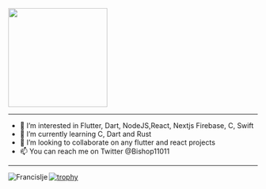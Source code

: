 <div id="header" align="left">
  <img src="https://media.giphy.com/media/RbDKaczqWovIugyJmW/giphy.gif" width="200"/>
</div>


--------------------------------------------------------------------
- 👀 I’m interested in Flutter, Dart, NodeJS,React, Nextjs Firebase, C, Swift
- 🌱 I’m currently learning C, Dart and Rust
- 💞️ I’m looking to collaborate on any flutter and react projects
- 📫 You can reach me on Twitter @Bishop11011

<!---
FrancisIje/FrancisIje is a ✨ special ✨ repository because its `README.md` (this file) appears on your GitHub profile.
You can click the Preview link to take a look at your changes.
--->

------------------------------------------------------------------------------------------------------------------------------------------------------------------------------------------------------------


<img align="left" src="https://camo.githubusercontent.com/636c7f41758cfe67139d45953c1e1299529386a07ed1f67af61c857177d5efbc/68747470733a2f2f6769746875622d726561646d652d73746174732e76657263656c2e6170702f6170692f746f702d6c616e67733f757365726e616d653d666f6c616f6c75776166656d692673686f775f69636f6e733d74727565266c6f63616c653d656e267468656d653d67727576626f78266c61796f75743d636f6d70616374" alt="FrancisIje" data-canonical-src="https://github-readme-stats.vercel.app/api/top-langs?username=FrancisIje&amp;show_icons=true&amp;locale=en&amp;theme=gruvbox&amp;layout=compact" style="max-width: 100%;">




[![trophy](https://github-profile-trophy.vercel.app/?username=FrancisIje)](https://github.com/ryo-ma/github-profile-trophy)
